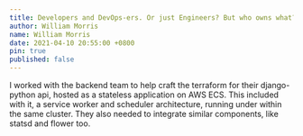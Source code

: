 ```yaml
---
title: Developers and DevOps-ers. Or just Engineers? But who owns what?
author: William Morris
name: William Morris
date: 2021-04-10 20:55:00 +0800
pin: true
published: false
---
```


I worked with the backend team to help craft the terraform for their django-python api, hosted as a stateless application on AWS ECS. This included with it, a service worker and scheduler architecture, running under within the same cluster. They also needed to integrate similar components, like statsd and flower too.
